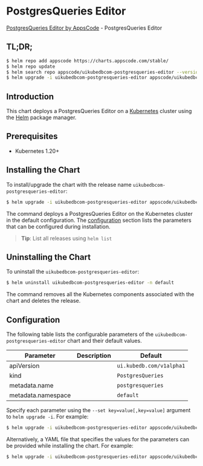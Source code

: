 # PostgresQueries Editor

[PostgresQueries Editor by AppsCode](https://appscode.com) - PostgresQueries Editor

## TL;DR;

```bash
$ helm repo add appscode https://charts.appscode.com/stable/
$ helm repo update
$ helm search repo appscode/uikubedbcom-postgresqueries-editor --version=v0.14.0
$ helm upgrade -i uikubedbcom-postgresqueries-editor appscode/uikubedbcom-postgresqueries-editor -n default --create-namespace --version=v0.14.0
```

## Introduction

This chart deploys a PostgresQueries Editor on a [Kubernetes](http://kubernetes.io) cluster using the [Helm](https://helm.sh) package manager.

## Prerequisites

- Kubernetes 1.20+

## Installing the Chart

To install/upgrade the chart with the release name `uikubedbcom-postgresqueries-editor`:

```bash
$ helm upgrade -i uikubedbcom-postgresqueries-editor appscode/uikubedbcom-postgresqueries-editor -n default --create-namespace --version=v0.14.0
```

The command deploys a PostgresQueries Editor on the Kubernetes cluster in the default configuration. The [configuration](#configuration) section lists the parameters that can be configured during installation.

> **Tip**: List all releases using `helm list`

## Uninstalling the Chart

To uninstall the `uikubedbcom-postgresqueries-editor`:

```bash
$ helm uninstall uikubedbcom-postgresqueries-editor -n default
```

The command removes all the Kubernetes components associated with the chart and deletes the release.

## Configuration

The following table lists the configurable parameters of the `uikubedbcom-postgresqueries-editor` chart and their default values.

|     Parameter      | Description |               Default               |
|--------------------|-------------|-------------------------------------|
| apiVersion         |             | <code>ui.kubedb.com/v1alpha1</code> |
| kind               |             | <code>PostgresQueries</code>        |
| metadata.name      |             | <code>postgresqueries</code>        |
| metadata.namespace |             | <code>default</code>                |


Specify each parameter using the `--set key=value[,key=value]` argument to `helm upgrade -i`. For example:

```bash
$ helm upgrade -i uikubedbcom-postgresqueries-editor appscode/uikubedbcom-postgresqueries-editor -n default --create-namespace --version=v0.14.0 --set apiVersion=ui.kubedb.com/v1alpha1
```

Alternatively, a YAML file that specifies the values for the parameters can be provided while
installing the chart. For example:

```bash
$ helm upgrade -i uikubedbcom-postgresqueries-editor appscode/uikubedbcom-postgresqueries-editor -n default --create-namespace --version=v0.14.0 --values values.yaml
```
